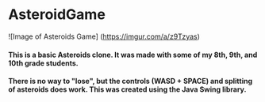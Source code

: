 # AsteroidGame

![Image of Asteroids Game]
(https://imgur.com/a/z9Tzyas)

#### This is a basic Asteroids clone. It was made with some of my 8th, 9th, and 10th grade students. 

#### There is no way to "lose", but the controls (WASD + SPACE) and splitting of asteroids does work. This was created using the Java Swing library.
